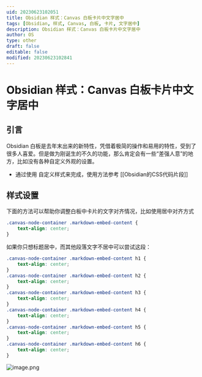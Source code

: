 ```yaml
---
uid: 20230623102051
title: Obsidian 样式：Canvas 白板卡片中文字居中
tags: [Obsidian, 样式, Canvas, 白板, 卡片, 文字居中]
description: Obsidian 样式：Canvas 白板卡片中文字居中
author: OS
type: other
draft: false
editable: false
modified: 20230623102841
---
```


# Obsidian 样式：Canvas 白板卡片中文字居中

## 引言

Obsidian 白板是去年末出来的新特性，凭借着极简的操作和易用的特性，受到了很多人喜爱。但是做为刚诞生的不久的功能，那么肯定会有一些“差强人意”的地方，比如没有各种自定义外观的设置。

- 通过使用 自定义样式来完成，使用方法参考 [[Obsidian的CSS代码片段]]
## 样式设置

下面的方法可以帮助你调整白板中卡片的文字对齐情况，比如使用居中对齐方式

```CSS
.canvas-node-container .markdown-embed-content {
	text-align: center;
}
```

如果你只想标题居中，而其他段落文字不居中可以尝试这段：

```CSS
.canvas-node-container .markdown-embed-content h1 {
	text-align: center;
}
.canvas-node-container .markdown-embed-content h2 {
	text-align: center;
}
.canvas-node-container .markdown-embed-content h3 {
	text-align: center;
}
.canvas-node-container .markdown-embed-content h4 {
	text-align: center;
}
.canvas-node-container .markdown-embed-content h5 {
	text-align: center;
}
.canvas-node-container .markdown-embed-content h6 {
	text-align: center;
}
```

![image.png](https://cdn.pkmer.cn/images/20230623102806.png!pkmer)
